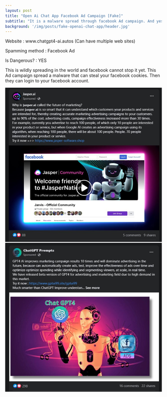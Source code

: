 ```yaml
---
layout: post
title: "Open Ai Chat App Facebook Ad Campaign [Fake]"
subtitle: "It is a malware spread through facebook Ad campaign. And yes not only for Sri Lanka"
background: '/img/posts/fake-openai-chat-app/header.jpg'
---
```


<p>Website : www.chatgpt4-ai.autos (Can have multiple web sites)</p> 
<p>Spamming method : Facebook Ad</p>
<p>Is Dangerous? : YES</p>

<p>This is wildly spreading in the world and facebook cannot stop it yet. This Ad campaign spread a malware that can steal your facebook cookies. Then they can login to your facebook account.</p>

<img alt="facebook ad campaign malware jasper ai" src="/img/posts/fake-openai-chat-app/jasper-ai-fake.jpg">

<img alt="facebook ad campaign malware open ai chat" src="/img/posts/fake-openai-chat-app/Screenshot 2023-05-28 152248.jpg">